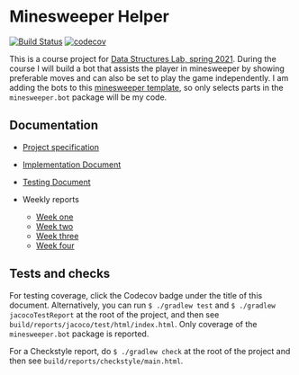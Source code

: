# Minesweeper Helper

[![Build Status](https://travis-ci.com/maariaw/minesweeper-helper.svg?branch=master)](https://travis-ci.com/maariaw/minesweeper-helper)
[![codecov](https://codecov.io/gh/maariaw/minesweeper-helper/branch/master/graph/badge.svg?token=C1OX7XEAQU)](https://codecov.io/gh/maariaw/minesweeper-helper)

This is a course project for [Data Structures Lab, spring 2021](https://tiralabra.github.io/2021_p3/en/). During the course I will build a bot that assists the player in minesweeper by showing preferable moves and can also be set to play the game independently. I am adding the bots to this [minesweeper template](https://github.com/TiraLabra/minesweeper), so only selects parts in the `minesweeper.bot` package will be my code.

## Documentation

- [Project specification](https://github.com/maariaw/minesweeper-helper/blob/master/documentation/Project-Specification.md)
- [Implementation Document](https://github.com/maariaw/minesweeper-helper/blob/master/documentation/Implementation-Document.md)
- [Testing Document](https://github.com/maariaw/minesweeper-helper/blob/master/documentation/Testing-Document.md)

- Weekly reports
  - [Week one](https://github.com/maariaw/minesweeper-helper/blob/master/documentation/week-1-report.md)
  - [Week two](https://github.com/maariaw/minesweeper-helper/blob/master/documentation/week-2-report.md)
  - [Week three](https://github.com/maariaw/minesweeper-helper/blob/master/documentation/week-3-report.md)
  - [Week four](https://github.com/maariaw/minesweeper-helper/blob/master/documentation/week-4-report.md)
  
## Tests and checks

For testing coverage, click the Codecov badge under the title of this document. Alternatively, you can run `$ ./gradlew test` and `$ ./gradlew jacocoTestReport` at the root of the project, and then see `build/reports/jacoco/test/html/index.html`. Only coverage of the `minesweeper.bot` package is reported.

For a Checkstyle report, do `$ ./gradlew check` at the root of the project and then see `build/reports/checkstyle/main.html`.


